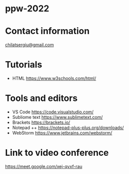 # ppw-2022

# Contact information
chilatsergiu@gmail.com

# Tutorials
- HTML https://www.w3schools.com/html/

# Tools and editors
- VS Code https://code.visualstudio.com/
- Subliome text https://www.sublimetext.com/
- Brackets https://brackets.io/
- Notepad ++ https://notepad-plus-plus.org/downloads/
- WebStorm https://www.jetbrains.com/webstorm/

# Link to video conference
https://meet.google.com/xej-qvxf-rau
